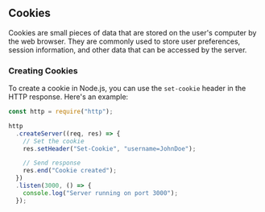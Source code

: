 ## Cookies

Cookies are small pieces of data that are stored on the user's computer by the web browser. They are commonly used to store user preferences, session information, and other data that can be accessed by the server.

### Creating Cookies

To create a cookie in Node.js, you can use the `set-cookie` header in the HTTP response. Here's an example:

```js
const http = require("http");

http
  .createServer((req, res) => {
    // Set the cookie
    res.setHeader("Set-Cookie", "username=JohnDoe");

    // Send response
    res.end("Cookie created");
  })
  .listen(3000, () => {
    console.log("Server running on port 3000");
  });
```
